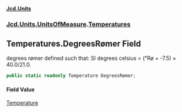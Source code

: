 #### [Jcd.Units](index.md 'index')

### [Jcd.Units.UnitsOfMeasure](Jcd.Units.UnitsOfMeasure.md 'Jcd.Units.UnitsOfMeasure').[Temperatures](Temperatures.md 'Jcd.Units.UnitsOfMeasure.Temperatures')

## Temperatures.DegreesRømer Field

degrees rømer defined such that: SI degrees celsius = (°Rø + -7.5) × 40.0/21.0.

```csharp
public static readonly Temperature DegreesRømer;
```

#### Field Value

[Temperature](Temperature.md 'Jcd.Units.UnitTypes.Temperature')